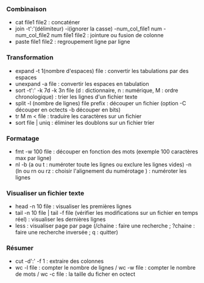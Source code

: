 ### Combinaison 
- cat file1 file2 : concaténer
- join -t':'(délimiteur) -i(ignorer la casse) -num_col_file1 num -num_col_file2 num file1 file2 : jointure ou fusion de colonne
- paste file1 file2 : regroupement ligne par ligne

### Transformation 
- expand -t 1(nombre d'espaces) file : convertir les tabulations par des espaces
- unexpand -a file : convertir les espaces en tabulation
- sort -t':' -k 7d -k 3n file (d : dictionnaire, n : numérique, M : ordre chronologique) : trier les lignes d'un fichier texte
- split -l (nombre de lignes) file prefix : découper un fichier (option -C découper en octects -b découper en bits)
- tr M m < file : traduire les caractères sur un fichier 
- sort file | uniq : éliminer les doublons sur un fichier trier 

### Formatage
- fmt -w 100 file : découper en fonction des mots (exemple 100 caractères max par ligne)
- nl -b (a ou t : numéroter toute les lignes ou exclure les lignes vides) -n (ln ou rn ou rz : choisir l'alignement du numérotage ) : numéroter les lignes

### Visualiser un fichier texte
- head -n 10 file : visualiser les premières lignes  
- tail -n 10 file | tail -f file (vérifier les modifications sur un fichier en temps réel) : visualiser les dernières lignes 
- less : visualiser page par page (/chaine : faire une recherche ; ?chaine : faire une recherche inversée  ; q : quitter)

### Résumer
- cut -d':' -f 1 : extraire des colonnes
- wc -l file : compter le nombre de lignes / wc -w file : compter le nombre de mots / wc -c file : la taille du ficher en octect

